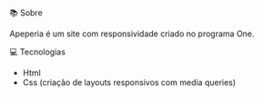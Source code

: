 📚 Sobre

Apeperia é um site com responsividade criado no programa One.

💻 Tecnologias

* Html
* Css (criação de layouts responsivos com media queries)
